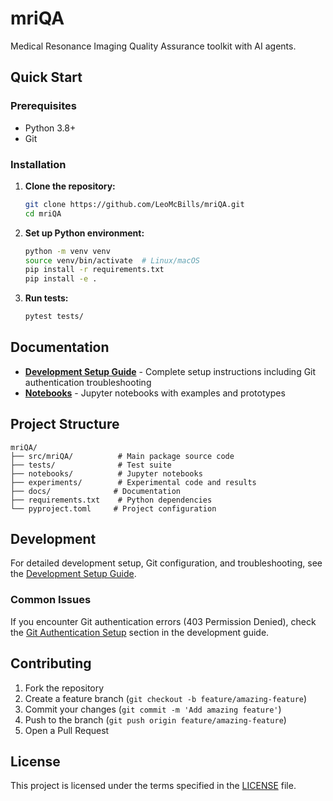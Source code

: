 # mriQA

Medical Resonance Imaging Quality Assurance toolkit with AI agents.

## Quick Start

### Prerequisites
- Python 3.8+
- Git

### Installation

1. **Clone the repository:**
   ```bash
   git clone https://github.com/LeoMcBills/mriQA.git
   cd mriQA
   ```

2. **Set up Python environment:**
   ```bash
   python -m venv venv
   source venv/bin/activate  # Linux/macOS
   pip install -r requirements.txt
   pip install -e .
   ```

3. **Run tests:**
   ```bash
   pytest tests/
   ```

## Documentation

- **[Development Setup Guide](docs/development-setup.md)** - Complete setup instructions including Git authentication troubleshooting
- **[Notebooks](notebooks/)** - Jupyter notebooks with examples and prototypes

## Project Structure

```
mriQA/
├── src/mriQA/          # Main package source code
├── tests/              # Test suite
├── notebooks/          # Jupyter notebooks
├── experiments/        # Experimental code and results
├── docs/              # Documentation
├── requirements.txt    # Python dependencies
└── pyproject.toml     # Project configuration
```

## Development

For detailed development setup, Git configuration, and troubleshooting, see the [Development Setup Guide](docs/development-setup.md).

### Common Issues

If you encounter Git authentication errors (403 Permission Denied), check the [Git Authentication Setup](docs/development-setup.md#git-authentication-setup) section in the development guide.

## Contributing

1. Fork the repository
2. Create a feature branch (`git checkout -b feature/amazing-feature`)
3. Commit your changes (`git commit -m 'Add amazing feature'`)
4. Push to the branch (`git push origin feature/amazing-feature`)
5. Open a Pull Request

## License

This project is licensed under the terms specified in the [LICENSE](LICENSE) file.